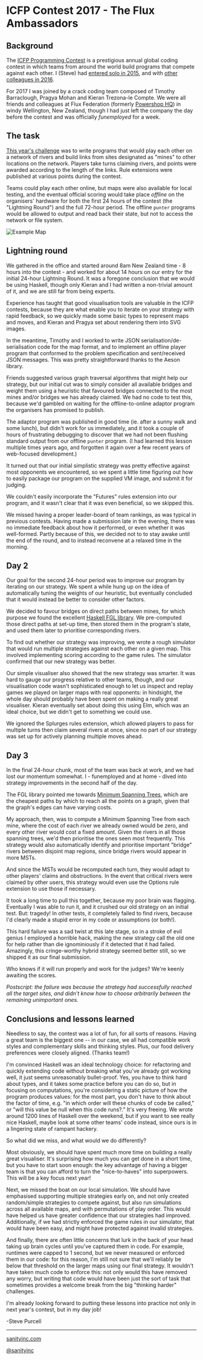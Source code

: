 # ICFP Contest 2017 - The Flux Ambassadors

## Background

The [ICFP Programming Contest](https://en.wikipedia.org/wiki/ICFP_Programming_Contest) is a prestigious annual global coding contest in which teams from around the world build programs that compete against each other. I (Steve) had [entered solo in 2015](https://github.com/purcell/icfpc2015), and with [other colleagues in 2016](https://github.com/purcell/icfpc2016).

For 2017 I was joined by a crack coding team composed of Timothy Barraclough, Pragya Mohan and Kieran Trezona-le Compte. We were all friends and colleagues at Flux Federation (formerly [Powershop HQ](http://www.powershop.co.nz/)) in windy Wellington, New Zealand, though I had just left the company the day before the contest and was officially _funemployed_ for a week.

## The task

[This year's challenge](https://icfpcontest2017.github.io/) was to write programs that would play each other on a network of rivers and build links from sites designated as "mines" to other locations on the network. Players take turns claiming rivers, and points were awarded according to the length of the links. Rule extensions were published at various points during the contest.

Teams could play each other online, but maps were also available for local testing, and the eventual official scoring would take place _offline_ on the organisers' hardware for both the first 24 hours of the contest (the "Lightning Round") and the full 72-hour period. The offline `punter` programs would be allowed to output and read back their state, but not to access the network or file system.

![Example Map](screenshots/nara-sparse.png)

## Lightning round

We gathered in the office and started around 8am New Zealand time - 8 hours into the contest - and worked for about 14 hours on our entry for the initial 24-hour Lightning Round. It was a foregone conclusion that we would be using Haskell, though only Kieran and I had written a non-trivial amount of it, and we are still far from being experts.

Experience has taught that good visualisation tools are valuable in the ICFP contests, because they are what enable you to iterate on your strategy with rapid feedback, so we quickly made some basic types to represent maps and moves, and Kieran and Pragya set about rendering them into SVG images.

In the meantime, Timothy and I worked to write JSON serialisation/de-serialisation code for the map format, and to implement an offline player program that conformed to the problem specification and sent/received JSON messages. This was pretty straightforward thanks to the Aeson library.

Friends suggested various graph traversal algorithms that might help our strategy, but our initial cut was to simply consider all available bridges and weight them using a heuristic that favoured bridges connected to the most mines and/or bridges we has already claimed. We had no code to test this, because we'd gambled on waiting for the offline-to-online adaptor program the organisers has promised to publish.

The adaptor program was published in good time (ie. after a sunny walk and some lunch), but didn't work for us immediately, and it took a couple of hours of frustrating debugging to discover that we had not been flushing standard output from our offline `punter` program. (I had learned this lesson multiple times years ago, and forgotten it again over a few recent years of web-focused development.)

It turned out that our initial simplistic strategy was pretty effective against most opponents we encountered, so we spent a little time figuring out how to easily package our program on the supplied VM image, and submit it for judging.

We couldn't easily incorporate the "Futures" rules extension into our program, and it wasn't clear that it was even beneficial, so we skipped this.

We missed having a proper leader-board of team rankings, as was typical in previous contests. Having made a submission late in the evening, there was no immediate feedback about how it performed, or even whether it was well-formed. Partly because of this, we decided not to to stay awake until the end of the round, and to instead reconvene at a relaxed time in the morning.

## Day 2

Our goal for the second 24-hour period was to improve our program by iterating on our strategy. We spent a while hung up on the idea of automatically tuning the weights of our heuristic, but eventually concluded that it would instead be better to consider other factors.

We decided to favour bridges on direct paths between mines, for which purpose we found the excellent [Haskell FGL library](https://hackage.haskell.org/package/fgl-5.6.0.0). We pre-computed those direct paths at set-up time, then stored them in the program's state, and used them later to prioritise corresponding rivers.

To find out whether our strategy was improving, we wrote a rough simulator that would run multiple strategies against each other on a given map. This involved implementing scoring according to the game rules. The simulator confirmed that our new strategy was better.

Our simple visualiser also showed that the new strategy was smarter. It was hard to gauge our progress relative to other teams, though, and our visualisation code wasn't sophisticated enough to let us inspect and replay games we played on larger maps with real opponents: in hindsight, the whole day should probably have been spent on making a really great visualiser. Kieran eventually set about doing this using Elm, which was an ideal choice, but we didn't get to something we could use.

We ignored the Splurges rules extension, which allowed players to pass for multiple turns then claim several rivers at once, since no part of our strategy was set up for actively planning multiple moves ahead.

## Day 3

In the final 24-hour chunk, most of the team was back at work, and we had lost our momentum somewhat. I - funemployed and at home - dived into strategy improvements in the second half of the day.

The FGL library pointed me towards [Minimum Spanning Trees](https://en.wikipedia.org/wiki/Minimum_spanning_tree), which are the cheapest paths by which to reach all the points on a graph, given that the graph's edges can have varying costs.

My approach, then, was to compute a Minimum Spanning Tree from each mine, where the cost of each river we already owned would be zero, and every other river would cost a fixed amount. Given the rivers in all those spanning trees, we'd then prioritise the ones seen most frequently. This strategy would also automatically identify and prioritise important "bridge" rivers between disjoint map regions, since bridge rivers would appear in more MSTs.

And since the MSTs would be recomputed each turn, they would adapt to other players' claims and obstructions. In the event that critical rivers were claimed by other users, this strategy would even use the Options rule extension to use those if necessary.

It took a long time to pull this together, because my poor brain was flagging. Eventually I was able to run it, and it crushed our old strategy on an initial test. But: tragedy! In other tests, it completely failed to find rivers, because I'd clearly made a stupid error in my code or assumptions (or both!).

This hard failure was a sad twist at this late stage, so in a stroke of evil genius I employed a horrible hack, making the new strategy call the old one for help rather than die ignominiously if it detected that it had failed. Amazingly, this cringe-worthy hybrid strategy seemed better still, so we shipped it as our final submission.

Who knows if it will run properly and work for the judges? We're keenly awaiting the scores.

_Postscript: the failure was because the strategy had successfully reached all the target sites, and didn't know how to choose arbitrarily between the remaining unimportant ones._

## Conclusions and lessons learned

Needless to say, the contest was a lot of fun, for all sorts of reasons. Having a great team is the biggest one -- in our case, we all had compatible work styles and complementary skills and thinking styles. Plus, our food delivery preferences were closely aligned. (Thanks team!)

I'm convinced Haskell was an ideal technology choice: for refactoring and quickly extending code without breaking what you've already got working well, it just seems unreasonably bullet-proof. Yes, you have to think hard about types, and it takes some practice before you can do so, but in focusing on computations, you're considering a static picture of how the program produces values: for the most part, you don't have to think about the factor of time, e.g. "in which order will these chunks of code be called," or "will this value be null when this code runs?." It's very freeing. We wrote around 1200 lines of Haskell over the weekend, but if you want to see really nice Haskell, maybe look at some other teams' code instead, since ours is in a lingering state of rampant hackery.

So what did we miss, and what would we do differently?

Most obviously, we should have spent much more time on building a really great visualiser. It's surprising how much you can get done in a short time, but you have to start soon enough: the key advantage of having a bigger team is that you can afford to turn the "nice-to-haves" into superpowers. This will be a key focus next year!

Next, we missed the boat on our local simulation. We should have emphasised supporting multiple strategies early on, and not only created random/simple strategies to compete against, but also run simulations across all available maps, and with permutations of play order. This would have helped us have greater confidence that our strategies had improved. Additionally, if we had strictly enforced the game rules in our simulator, that would have been easy, and might have protected against invalid strategies.

And finally, there are often little concerns that lurk in the back of your head taking up brain cycles until you've captured them in code. For example, runtimes were capped to 1 second, but we never measured or enforced them in our code: for this reason, I'm still not sure that we'll reliably be below that threshold on the larger maps using our final strategy. It wouldn't have taken much code to enforce this: not only would this have removed any worry, but writing that code would have been just the sort of task that sometimes provides a welcome break from the big "thinking harder" challenges.

I'm already looking forward to putting these lessons into practice not only in next year's contest, but in my day job!

-Steve Purcell

<hr>

[sanityinc.com](http://www.sanityinc.com/)

[@sanityinc](https://twitter.com/)
